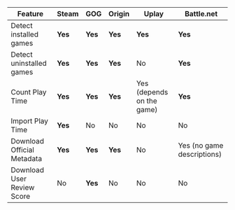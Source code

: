 
| Feature                  | Steam   | GOG     | Origin  | Uplay   | Battle.net |
| - | - | - | - | - | - |
| Detect installed games   | **Yes** | **Yes** | **Yes** | **Yes** | **Yes** |
| Detect uninstalled games | **Yes** | **Yes** | **Yes** | No      | **Yes** |
| Count Play Time  | **Yes** | **Yes** | **Yes** | Yes (depends on the game) | **Yes** |
| Import Play Time  | **Yes** | No | No | No | No |
| Download Official Metadata | **Yes** | **Yes** | **Yes** | No      | Yes (no game descriptions) |
| Download User Review Score | No      | **Yes** | No      | No      | No      | No      |